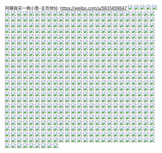 阿姨我买一根小葱-主页地址: https://weibo.com/u/5631459847 
![](https://wx4.sinaimg.cn/mw2000/006971Xxly1h8wo8hx4vuj31o02804qp.jpg) 
![](https://wx4.sinaimg.cn/mw2000/006971Xxly1h8uhtmyu5jj30u0190dlv.jpg) 
![](https://wx4.sinaimg.cn/mw2000/006971Xxly1h8aw4vo2rlj30wi1ycqql.jpg) 
![](https://wx4.sinaimg.cn/mw2000/006971Xxly1h8aw4whgkdj30wi1ycwzu.jpg) 
![](https://wx4.sinaimg.cn/mw2000/006971Xxly1h8angaiisvj31zk2nekjl.jpg) 
![](https://wx4.sinaimg.cn/mw2000/006971Xxly1h8anggk36qj30tu13skdx.jpg) 
![](https://wx4.sinaimg.cn/mw2000/006971Xxly1h87c7e65lij30e80sgjwk.jpg) 
![](https://wx4.sinaimg.cn/mw2000/006971Xxly1h83n66zsx2j30wi1ycqf5.jpg) 
![](https://wx4.sinaimg.cn/mw2000/006971Xxly1h7z5mrdc1gj30wi1yc449.jpg) 
![](https://wx4.sinaimg.cn/mw2000/006971Xxly1h7z5mqzixvj30wi1yc449.jpg) 
![](https://wx4.sinaimg.cn/mw2000/006971Xxly1h7paao1aybj30wi1yckjl.jpg) 
![](https://wx4.sinaimg.cn/mw2000/006971Xxly1h7nm5ppn4tj30wi1yctjw.jpg) 
![](https://wx4.sinaimg.cn/mw2000/006971Xxly1h7iev1scnnj30wi1ych3e.jpg) 
![](https://wx4.sinaimg.cn/mw2000/006971Xxly1h7iev0op5aj30wi1yck9e.jpg) 
![](https://wx4.sinaimg.cn/mw2000/006971Xxly1h7iev2wvsbj30wi1ycqmu.jpg) 
![](https://wx4.sinaimg.cn/mw2000/006971Xxly1h7iev7j3bwj30wi1yc7m9.jpg) 
![](https://wx4.sinaimg.cn/mw2000/006971Xxly1h7iev692q0j30wi1yc4kl.jpg) 
![](https://wx4.sinaimg.cn/mw2000/006971Xxly1h7ievcjqkfj30wi1ycdzv.jpg) 
![](https://wx4.sinaimg.cn/mw2000/006971Xxly1h7ievfpclbj30wi1yc1ao.jpg) 
![](https://wx4.sinaimg.cn/mw2000/006971Xxly1h7ieva4fgkj30wi1yc7rx.jpg) 
![](https://wx4.sinaimg.cn/mw2000/006971Xxly1h7ievdnuz5j30wi1yckew.jpg) 
![](https://wx4.sinaimg.cn/mw2000/006971Xxly1h7ctuhttq2j32c0340u0z.jpg) 
![](https://wx4.sinaimg.cn/mw2000/006971Xxly1h7avd5elugj30wh0i6jvz.jpg) 
![](https://wx4.sinaimg.cn/mw2000/006971Xxly1h7avd4ok2kj30pp0ewt91.jpg) 
![](https://wx4.sinaimg.cn/mw2000/006971Xxly1h7avd53i8oj30wi111q4n.jpg) 
![](https://wx4.sinaimg.cn/mw2000/006971Xxly1h752b0pfg4j31r13407wh.jpg) 
![](https://wx4.sinaimg.cn/mw2000/006971Xxly1h752ayfc64j31r1340npd.jpg) 
![](https://wx4.sinaimg.cn/mw2000/006971Xxly1h752azr02sj31r1340npd.jpg) 
![](https://wx4.sinaimg.cn/mw2000/006971Xxly1h6z6so1im0j31r13407wi.jpg) 
![](https://wx4.sinaimg.cn/mw2000/006971Xxly1h6whvno891j31sc2ds7wk.jpg) 
![](https://wx4.sinaimg.cn/mw2000/006971Xxly1h6mfrwh9qmj32c0340u10.jpg) 
![](https://wx4.sinaimg.cn/mw2000/006971Xxly1h6j360evf4j32c0340kjn.jpg) 
![](https://wx4.sinaimg.cn/mw2000/006971Xxly1h6j379un95j32c0340qv7.jpg) 
![](https://wx4.sinaimg.cn/mw2000/006971Xxly1h6j332c5cxj316x1l844p.jpg) 
![](https://wx4.sinaimg.cn/mw2000/006971Xxly1h6j352kkwoj32c0340hdx.jpg) 
![](https://wx4.sinaimg.cn/mw2000/006971Xxly1h6j32036coj32c0340gwc.jpg) 
![](https://wx4.sinaimg.cn/mw2000/006971Xxly1h6j34b40ogj30w516vk3d.jpg) 
![](https://wx4.sinaimg.cn/mw2000/006971Xxly1h6j347skktj31r02c0nph.jpg) 
![](https://wx4.sinaimg.cn/mw2000/006971Xxly1h6hy6id45mj31gt36c4qp.jpg) 
![](https://wx4.sinaimg.cn/mw2000/006971Xxly1h6hw2uyrexj30u0142wk2.jpg) 
![](https://wx4.sinaimg.cn/mw2000/006971Xxly1h6hw2uk6rwj30u00zywkb.jpg) 
![](https://wx4.sinaimg.cn/mw2000/006971Xxly1h6hw2tv95oj30zg1ba0z1.jpg) 
![](https://wx4.sinaimg.cn/mw2000/006971Xxly1h6hw2u6uapj30u013ztex.jpg) 
![](https://wx4.sinaimg.cn/mw2000/006971Xxly1h68nt6q2ouj30wi1ychdt.jpg) 
![](https://wx4.sinaimg.cn/mw2000/006971Xxly1h67nbc2l5tj31r1340qv5.jpg) 
![](https://wx4.sinaimg.cn/mw2000/006971Xxly1h65svc2sfsj31j02psdhp.jpg) 
![](https://wx4.sinaimg.cn/mw2000/006971Xxly1h65sveekvjj31r1340npe.jpg) 
![](https://wx4.sinaimg.cn/mw2000/006971Xxly1h5yxu6cyfsj317i1mctvs.jpg) 
![](https://wx4.sinaimg.cn/mw2000/006971Xxly1h5v1ayv68jj30u06li7wo.jpg) 
![](https://wx4.sinaimg.cn/mw2000/006971Xxly1h5tucp4a7rj30wi1ycnpd.jpg) 
![](https://wx4.sinaimg.cn/mw2000/006971Xxly1h5tucsjfryj30wi1ycnpd.jpg) 
![](https://wx4.sinaimg.cn/mw2000/006971Xxly1h5spr0h91pj30wi0wiah0.jpg) 
![](https://wx4.sinaimg.cn/mw2000/006971Xxly1h5spr0ut8ij30wi0wi7ak.jpg) 
![](https://wx4.sinaimg.cn/mw2000/006971Xxly1h5rboh7l5ij336c2dm4qp.jpg) 
![](https://wx4.sinaimg.cn/mw2000/006971Xxly1h5oupo1ukzj32c02c07wh.jpg) 
![](https://wx4.sinaimg.cn/mw2000/006971Xxly1h5oupqg75lj31hc1hc12n.jpg) 
![](https://wx4.sinaimg.cn/mw2000/006971Xxly1h5oupf4fkrj33402c01kz.jpg) 
![](https://wx4.sinaimg.cn/mw2000/006971Xxly1h5ouqq1z8uj33402c0kjo.jpg) 
![](https://wx4.sinaimg.cn/mw2000/006971Xxly1h5ouqwhr25j30w316r7ob.jpg) 
![](https://wx4.sinaimg.cn/mw2000/006971Xxly1h5ouwoiqw0j32dq36c7wj.jpg) 
![](https://wx4.sinaimg.cn/mw2000/006971Xxly1h5outycldaj31w02io1ky.jpg) 
![](https://wx4.sinaimg.cn/mw2000/006971Xxly1h5ourm3c9dj32c03401kz.jpg) 
![](https://wx4.sinaimg.cn/mw2000/006971Xxly1h5ouym4l54j32c0340npg.jpg) 
![](https://wx4.sinaimg.cn/mw2000/006971Xxly1h5ousxledgj32c0340u10.jpg) 
![](https://wx4.sinaimg.cn/mw2000/006971Xxly1h5outdd2j5j31n918f1ky.jpg) 
![](https://wx4.sinaimg.cn/mw2000/006971Xxly1h5ouu40wybj30u01rcnf1.jpg) 
![](https://wx4.sinaimg.cn/mw2000/006971Xxly1h5ouus2mgwj33402c04qr.jpg) 
![](https://wx4.sinaimg.cn/mw2000/006971Xxly1h5ouuznnjmj32c01qzkj6.jpg) 
![](https://wx4.sinaimg.cn/mw2000/006971Xxly1h5ouvovf1tj31p430ox6q.jpg) 
![](https://wx4.sinaimg.cn/mw2000/006971Xxly1h5ouxnxxtfj33402c0x6r.jpg) 
![](https://wx4.sinaimg.cn/mw2000/006971Xxly1h5ouosaw8hj32c0340hdu.jpg) 
![](https://wx4.sinaimg.cn/mw2000/006971Xxly1h5ouvs95dhj32c03401ky.jpg) 
![](https://wx4.sinaimg.cn/mw2000/006971Xxly1h5os7jfc02j32c02c0nng.jpg) 
![](https://wx4.sinaimg.cn/mw2000/006971Xxly1h5os7m9vecj31401hcalm.jpg) 
![](https://wx4.sinaimg.cn/mw2000/006971Xxly1h5os7ce02nj32c02c0x34.jpg) 
![](https://wx4.sinaimg.cn/mw2000/006971Xxly1h5os8bdzt8j32c03401kz.jpg) 
![](https://wx4.sinaimg.cn/mw2000/006971Xxly1h5os8whw89j32c02c04qr.jpg) 
![](https://wx4.sinaimg.cn/mw2000/006971Xxly1h5os9l644qj33402c07wj.jpg) 
![](https://wx4.sinaimg.cn/mw2000/006971Xxly1h5osae9vc7j33402c0npf.jpg) 
![](https://wx4.sinaimg.cn/mw2000/006971Xxly1h5osb32jq9j33402c0qv6.jpg) 
![](https://wx4.sinaimg.cn/mw2000/006971Xxly1h5osbu7tp0j33402c0kjn.jpg) 
![](https://wx4.sinaimg.cn/mw2000/006971Xxly1h5oscshtzrj32402tc7wl.jpg) 
![](https://wx4.sinaimg.cn/mw2000/006971Xxly1h5osddjnqvj33402c0qv6.jpg) 
![](https://wx4.sinaimg.cn/mw2000/006971Xxly1h5ose504k2j33402c07wj.jpg) 
![](https://wx4.sinaimg.cn/mw2000/006971Xxly1h5osegpac8j32c03407wh.jpg) 
![](https://wx4.sinaimg.cn/mw2000/006971Xxly1h5osf8kqc3j33402c07wj.jpg) 
![](https://wx4.sinaimg.cn/mw2000/006971Xxly1h5osgmjvnoj32c0340u10.jpg) 
![](https://wx4.sinaimg.cn/mw2000/006971Xxly1h5oshigc1xj33402c07wj.jpg) 
![](https://wx4.sinaimg.cn/mw2000/006971Xxly1h5oshn7z3gj31400u0k52.jpg) 
![](https://wx4.sinaimg.cn/mw2000/006971Xxly1h5osicm0jnj32c0340u0y.jpg) 
![](https://wx4.sinaimg.cn/mw2000/006971Xxgy1h4wxqrlm2yj31bf2ug4qq.jpg) 
![](https://wx4.sinaimg.cn/mw2000/006971Xxgy1h4wxqeih03j30wi1ycwpd.jpg) 
![](https://wx4.sinaimg.cn/mw2000/006971Xxgy1h4v6ccg4mbj30k00b93yq.jpg) 
![](https://wx4.sinaimg.cn/mw2000/006971Xxgy1h4v6cdduwzj31400u0jyb.jpg) 
![](https://wx4.sinaimg.cn/mw2000/006971Xxgy1h4qiq7xgv4j30ny48dk8v.jpg) 
![](https://wx4.sinaimg.cn/mw2000/006971Xxgy1h4mmcsp10nj32c0340npf.jpg) 
![](https://wx4.sinaimg.cn/mw2000/006971Xxgy1h4kk4tcysej30vi1bax2y.jpg) 
![](https://wx4.sinaimg.cn/mw2000/006971Xxgy1h4kk4u3qwkj30hl0qe7cj.jpg) 
![](https://wx4.sinaimg.cn/mw2000/006971Xxgy1h4kk43kg3tj31kw2dc4qq.jpg) 
![](https://wx4.sinaimg.cn/mw2000/006971Xxgy1h4kk4xfpuxj31kw2dce82.jpg) 
![](https://wx4.sinaimg.cn/mw2000/006971Xxgy1h4kk4jzfabj31kw2dc1ky.jpg) 
![](https://wx4.sinaimg.cn/mw2000/006971Xxgy1h4kk4h6oj4j31kw2dchdu.jpg) 
![](https://wx4.sinaimg.cn/mw2000/006971Xxgy1h4kk3oo3foj31dj22bnpd.jpg) 
![](https://wx4.sinaimg.cn/mw2000/006971Xxgy1h4kk3xe00kj30wi1craz2.jpg) 
![](https://wx4.sinaimg.cn/mw2000/006971Xxgy1h4kk4s3jnij31kw2dcx6q.jpg) 
![](https://wx4.sinaimg.cn/mw2000/006971Xxgy1h4kk3vu1spj31kw2dckjm.jpg) 
![](https://wx4.sinaimg.cn/mw2000/006971Xxgy1h4kk3s83q0j31kw2ddkjm.jpg) 
![](https://wx4.sinaimg.cn/mw2000/006971Xxgy1h4kk40opz7j31kw2dcnpe.jpg) 
![](https://wx4.sinaimg.cn/mw2000/006971Xxgy1h4kk4dtr1cj31kw2dcqv6.jpg) 
![](https://wx4.sinaimg.cn/mw2000/006971Xxgy1h4kk473xq8j31hc280e82.jpg) 
![](https://wx4.sinaimg.cn/mw2000/006971Xxgy1h4kk4n5z3tj31kw2dchdu.jpg) 
![](https://wx4.sinaimg.cn/mw2000/006971Xxgy1h4kk50h98hj31kw2dce82.jpg) 
![](https://wx4.sinaimg.cn/mw2000/006971Xxgy1h4kk3mam0qj31kw2dcnpe.jpg) 
![](https://wx4.sinaimg.cn/mw2000/006971Xxgy1h4kk49ttebj31aw1ycu0x.jpg) 
![](https://wx4.sinaimg.cn/mw2000/006971Xxgy1h4jcmuh6arj32c0340u0x.jpg) 
![](https://wx4.sinaimg.cn/mw2000/006971Xxgy1h3w8wfknnlj30u01sxtv0.jpg) 
![](https://wx4.sinaimg.cn/mw2000/006971Xxly1h3kys62bhkj32c0340hdt.jpg) 
![](https://wx4.sinaimg.cn/mw2000/006971Xxgy1h3grbyhl51j30wi1yc4qq.jpg) 
![](https://wx4.sinaimg.cn/mw2000/006971Xxly1h32g0cq7t1j30wi1yc43b.jpg) 
![](https://wx4.sinaimg.cn/mw2000/006971Xxly1h2ss82ilo6j30wi1ycx6p.jpg) 
![](https://wx4.sinaimg.cn/mw2000/006971Xxly1h2n6wvxco6j32c03404qt.jpg) 
![](https://wx4.sinaimg.cn/mw2000/006971Xxly1h2n6wlutm2j33402c0e83.jpg) 
![](https://wx4.sinaimg.cn/mw2000/006971Xxly1h2lue2d2noj32c0340x6r.jpg) 
![](https://wx4.sinaimg.cn/mw2000/006971Xxly1h2drol9e8kj30u01sxqcq.jpg) 
![](https://wx4.sinaimg.cn/mw2000/006971Xxly1h2atac38xbj30r20r2dhq.jpg) 
![](https://wx4.sinaimg.cn/mw2000/006971Xxly1h236vcheezj30u01syak1.jpg) 
![](https://wx4.sinaimg.cn/mw2000/006971Xxly1h236v6powtj30u01sywof.jpg) 
![](https://wx4.sinaimg.cn/mw2000/006971Xxly1h236vd1ahlj30u0140462.jpg) 
![](https://wx4.sinaimg.cn/mw2000/006971Xxly1h1z3jexdrlj30u0140qf2.jpg) 
![](https://wx4.sinaimg.cn/mw2000/006971Xxly1h1z3jhqdd2j30u019043u.jpg) 
![](https://wx4.sinaimg.cn/mw2000/006971Xxly1h1z3jgpglpj30u013y7ch.jpg) 
![](https://wx4.sinaimg.cn/mw2000/006971Xxly1h1z3jf7p15j30u0140n6k.jpg) 
![](https://wx4.sinaimg.cn/mw2000/006971Xxly1h1z3jfpargj30u0140k4m.jpg) 
![](https://wx4.sinaimg.cn/mw2000/006971Xxly1h1z3jggosgj30u014048g.jpg) 
![](https://wx4.sinaimg.cn/mw2000/006971Xxly1h1z3jg3jlyj30u01hcwqp.jpg) 
![](https://wx4.sinaimg.cn/mw2000/006971Xxly1h1z3jgyi3oj30u00u045k.jpg) 
![](https://wx4.sinaimg.cn/mw2000/006971Xxly1h1z3ji1atxj30u0140gqo.jpg) 
![](https://wx4.sinaimg.cn/mw2000/006971Xxly1h1z3jibhbxj30u0140jyr.jpg) 
![](https://wx4.sinaimg.cn/mw2000/006971Xxly1h1z3jph3aqj30u01sydrr.jpg) 
![](https://wx4.sinaimg.cn/mw2000/006971Xxly1h1z3jebsywj30u01sydqd.jpg) 
![](https://wx4.sinaimg.cn/mw2000/006971Xxly1h1z3k4qicjj30u01sy4bi.jpg) 
![](https://wx4.sinaimg.cn/mw2000/006971Xxly1h1z3kc14koj30u01syk3y.jpg) 
![](https://wx4.sinaimg.cn/mw2000/006971Xxly1h1z3jxeuq3j30u01syaks.jpg) 
![](https://wx4.sinaimg.cn/mw2000/006971Xxly1h1z3kjmkatj30u01sydvf.jpg) 
![](https://wx4.sinaimg.cn/mw2000/006971Xxly1h1vowokbhaj30u0140tjj.jpg) 
![](https://wx4.sinaimg.cn/mw2000/006971Xxly1h1vowovmlhj30u01407fi.jpg) 
![](https://wx4.sinaimg.cn/mw2000/006971Xxly1h1vowpfhg6j30u0140tmx.jpg) 
![](https://wx4.sinaimg.cn/mw2000/006971Xxly1h1vp1iunn1j31400u0k8z.jpg) 
![](https://wx4.sinaimg.cn/mw2000/006971Xxly1h1rn8inhs1j31410u0agx.jpg) 
![](https://wx4.sinaimg.cn/mw2000/006971Xxly1h1plx07c2jj30u01syjyh.jpg) 
![](https://wx4.sinaimg.cn/mw2000/006971Xxly1h1jowu3bm0j30u00yhjtt.jpg) 
![](https://wx4.sinaimg.cn/mw2000/006971Xxly1h1hnrtxfdlj30980ry762.jpg) 
![](https://wx4.sinaimg.cn/mw2000/006971Xxly1h1hnrtkjyij30750qpdh1.jpg) 
![](https://wx4.sinaimg.cn/mw2000/006971Xxly1h1gou0xy4pj30k0168goj.jpg) 
![](https://wx4.sinaimg.cn/mw2000/006971Xxly1h1anrq9kt6j30u01sygrr.jpg) 
![](https://wx4.sinaimg.cn/mw2000/006971Xxly1h1anrswlmjj30u01syjzl.jpg) 
![](https://wx4.sinaimg.cn/mw2000/006971Xxly1h17cfv5jh2j30u01sywlq.jpg) 
![](https://wx4.sinaimg.cn/mw2000/006971Xxly1h11lsdbfz4j30xc0p0aex.jpg) 
![](https://wx4.sinaimg.cn/mw2000/006971Xxly1h0qv17nedzj32c0340npg.jpg) 
![](https://wx4.sinaimg.cn/mw2000/006971Xxly1h0qv1aydq9j32c0340kjo.jpg) 
![](https://wx4.sinaimg.cn/mw2000/006971Xxly1h0qv19dx67j32c0340kjo.jpg) 
![](https://wx4.sinaimg.cn/mw2000/006971Xxly1h0q2q5xg0yj30wi1yce82.jpg) 
![](https://wx4.sinaimg.cn/mw2000/006971Xxly1h0q2q0fkibj30wi1yc1kx.jpg) 
![](https://wx4.sinaimg.cn/mw2000/006971Xxly1h0npv4ssl8j32c0340x6p.jpg) 
![](https://wx4.sinaimg.cn/mw2000/006971Xxly1h0n8b1akqyj30mi0u0k24.jpg) 
![](https://wx4.sinaimg.cn/mw2000/006971Xxly1h0n899uqvbj33402c0b2d.jpg) 
![](https://wx4.sinaimg.cn/mw2000/006971Xxly1h0n896ifu8j33402c0qv8.jpg) 
![](https://wx4.sinaimg.cn/mw2000/006971Xxly1h0iwoppq9qj30me0tvq7v.jpg) 
![](https://wx4.sinaimg.cn/mw2000/006971Xxly1h0iwoq3jvpj30u01407cq.jpg) 
![](https://wx4.sinaimg.cn/mw2000/006971Xxly1h0iwoqq2wkj30u01401dy.jpg) 
![](https://wx4.sinaimg.cn/mw2000/006971Xxly1h0iworiko1j30mh0u016y.jpg) 
![](https://wx4.sinaimg.cn/mw2000/006971Xxly1h0a90l09a2j30wi1ychdt.jpg) 
![](https://wx4.sinaimg.cn/mw2000/006971Xxly1h09ujr07quj31s035shdt.jpg) 
![](https://wx4.sinaimg.cn/mw2000/006971Xxly1h09uju2uxbj335s2ddqva.jpg) 
![](https://wx4.sinaimg.cn/mw2000/006971Xxly1gzbqfju01uj33402c04qt.jpg) 
![](https://wx4.sinaimg.cn/mw2000/006971Xxly1gz88h4s7cuj30u01bxwl6.jpg) 
![](https://wx4.sinaimg.cn/mw2000/006971Xxly1gz6njbj6ukj30tz1lhe7n.jpg) 
![](https://wx4.sinaimg.cn/mw2000/006971Xxly1gytv0edro1j30t113zq64.jpg) 
![](https://wx4.sinaimg.cn/mw2000/006971Xxly1gyhw7ajk04j30tz1l64og.jpg) 
![](https://wx4.sinaimg.cn/mw2000/006971Xxly1gyhw7b9c43j30tz1l8kge.jpg) 
![](https://wx4.sinaimg.cn/mw2000/006971Xxly1gyhw7bxglkj30tz1kbkgz.jpg) 
![](https://wx4.sinaimg.cn/mw2000/006971Xxly1gyhw7clnb8j30oa1crnmh.jpg) 
![](https://wx4.sinaimg.cn/mw2000/006971Xxly1gyhswl7w95j30go0gogmt.jpg) 
![](https://wx4.sinaimg.cn/mw2000/006971Xxly1gyh3eia1e5j30ac09uq33.jpg) 
![](https://wx4.sinaimg.cn/mw2000/006971Xxly1gy8oafc3kzj30u01407f5.jpg) 
![](https://wx4.sinaimg.cn/mw2000/006971Xxly1gxovjife36j30k00k03za.jpg) 
![](https://wx4.sinaimg.cn/mw2000/006971Xxly1gxnufj086aj30ku0wsafm.jpg) 
![](https://wx4.sinaimg.cn/mw2000/006971Xxly1gxnufj9dknj30ku0wstdz.jpg) 
![](https://wx4.sinaimg.cn/mw2000/006971Xxly1gxnufjl156j30ku0wsq81.jpg) 
![](https://wx4.sinaimg.cn/mw2000/006971Xxly1gxnufiqmzuj30ku0wstci.jpg) 
![](https://wx4.sinaimg.cn/mw2000/006971Xxly1gxezjhly3kj30u01rcjuz.jpg) 
![](https://wx4.sinaimg.cn/mw2000/006971Xxly1gxezjhyb6hj30u01rcq6j.jpg) 
![](https://wx4.sinaimg.cn/mw2000/006971Xxly1gxezji81ujj30u00zg79e.jpg) 
![](https://wx4.sinaimg.cn/mw2000/006971Xxly1gxdritdwunj33402c0hdv.jpg) 
![](https://wx4.sinaimg.cn/mw2000/006971Xxly1gwvtj4e32xj30tz11b13c.jpg) 
![](https://wx4.sinaimg.cn/mw2000/006971Xxly1gwvtj4r76xj30tp0zv47p.jpg) 
![](https://wx4.sinaimg.cn/mw2000/006971Xxly1gwpn28gd57j30l915cq65.jpg) 
![](https://wx4.sinaimg.cn/mw2000/006971Xxly1gwnwozswn7j31o0190h9h.jpg) 
![](https://wx4.sinaimg.cn/mw2000/006971Xxly1gwfjlc6twuj33402c01l0.jpg) 
![](https://wx4.sinaimg.cn/mw2000/006971Xxly1gwfjp83f7lj30ou163ww4.jpg) 
![](https://wx4.sinaimg.cn/mw2000/006971Xxly1gwfji8u3ekj30u01rcgqf.jpg) 
![](https://wx4.sinaimg.cn/mw2000/006971Xxly1gwagygrbj5j30pi1d34j8.jpg) 
![](https://wx4.sinaimg.cn/mw2000/006971Xxly1gwagyhdveqj30pj1dr4is.jpg) 
![](https://wx4.sinaimg.cn/mw2000/006971Xxly1gwagyhwhevj30p81c1qmg.jpg) 
![](https://wx4.sinaimg.cn/mw2000/006971Xxly1gwagyiljf2j30pf1emkd9.jpg) 
![](https://wx4.sinaimg.cn/mw2000/006971Xxly1gwagyj5ybmj30pk1cxni3.jpg) 
![](https://wx4.sinaimg.cn/mw2000/006971Xxly1gw5xcb6o0wj30qo0e5wht.jpg) 
![](https://wx4.sinaimg.cn/mw2000/006971Xxly1gw5vvaaz04j30u01rcqb0.jpg) 
![](https://wx4.sinaimg.cn/mw2000/006971Xxly1gw5vvb6lfhj30u01rcjyd.jpg) 
![](https://wx4.sinaimg.cn/mw2000/006971Xxly1gw4an7oj1pj30u01rcwqs.jpg) 
![](https://wx4.sinaimg.cn/mw2000/006971Xxly1gw4as9brj0j32tc240e83.jpg) 
![](https://wx4.sinaimg.cn/mw2000/006971Xxly1gw4asahmz6j32tc240u0x.jpg) 
![](https://wx4.sinaimg.cn/mw2000/006971Xxly1gw4auf50zaj31ic16mamc.jpg) 
![](https://wx4.sinaimg.cn/mw2000/006971Xxly1gw4asc5ig8j32c02c0x6q.jpg) 
![](https://wx4.sinaimg.cn/mw2000/006971Xxly1gw4asij8xxj32tc2407wj.jpg) 
![](https://wx4.sinaimg.cn/mw2000/006971Xxly1gw3n76tjlvj30u01rc11g.jpg) 
![](https://wx4.sinaimg.cn/mw2000/006971Xxly1gvxwkbvoi0j30qo0esq6e.jpg) 
![](https://wx4.sinaimg.cn/mw2000/006971Xxly1gvxwkc4sebj30qo0eywip.jpg) 
![](https://wx4.sinaimg.cn/mw2000/006971Xxly1gvxwkd36xtj32bc1jknpe.jpg) 
![](https://wx4.sinaimg.cn/mw2000/006971Xxly1gvxwkejf8oj32bc1jkhdu.jpg) 
![](https://wx4.sinaimg.cn/mw2000/006971Xxly1gvvk6sw4t3j30iw118jy8.jpg) 
![](https://wx4.sinaimg.cn/mw2000/006971Xxly1gvvk6t60nnj30tz0dygtv.jpg) 
![](https://wx4.sinaimg.cn/mw2000/006971Xxly1gvrk17m77gj60u01rcae902.jpg) 
![](https://wx4.sinaimg.cn/mw2000/006971Xxly1gvrk18c9f2j60u01rcjx702.jpg) 
![](https://wx4.sinaimg.cn/mw2000/006971Xxly1gvqv2i8z91j60u0140tg702.jpg) 
![](https://wx4.sinaimg.cn/mw2000/006971Xxly1gvpi2utbw4j63402c0e8202.jpg) 
![](https://wx4.sinaimg.cn/mw2000/006971Xxly1gvph63q6flj6340340u1002.jpg) 
![](https://wx4.sinaimg.cn/mw2000/006971Xxly1gvph67qglyj63402c04qr02.jpg) 
![](https://wx4.sinaimg.cn/mw2000/006971Xxly1gvpi2utbw4j63402c0e8202.jpg) 
![](https://wx4.sinaimg.cn/mw2000/006971Xxly1gvph6e0nstj62bz3407wh02.jpg) 
![](https://wx4.sinaimg.cn/mw2000/006971Xxly1gvokmbtmjyj635s35se8302.jpg) 
![](https://wx4.sinaimg.cn/mw2000/006971Xxly1gvmmre96rlj60u01rctnb02.jpg) 
![](https://wx4.sinaimg.cn/mw2000/006971Xxly1gvmmrf3gidj60u01rc7j202.jpg) 
![](https://wx4.sinaimg.cn/mw2000/006971Xxly1gvmmrftlj8j60u01rc4ch02.jpg) 
![](https://wx4.sinaimg.cn/mw2000/006971Xxly1gvmmrgi27mj60u01rctnu02.jpg) 
![](https://wx4.sinaimg.cn/mw2000/006971Xxly1gvmmrh7mv2j60u01rc7i602.jpg) 
![](https://wx4.sinaimg.cn/mw2000/006971Xxly1gvmmri087tj60u01rcaor02.jpg) 
![](https://wx4.sinaimg.cn/mw2000/006971Xxly1gvkrdqpuvij63402c0kjm02.jpg) 
![](https://wx4.sinaimg.cn/mw2000/006971Xxly1gvkrdsj54cj63402c01kz02.jpg) 
![](https://wx4.sinaimg.cn/mw2000/006971Xxly1gvi8i5knt5j60u01rcdov02.jpg) 
![](https://wx4.sinaimg.cn/mw2000/006971Xxly1gvi8i64f3fj60u01rck4u02.jpg) 
![](https://wx4.sinaimg.cn/mw2000/006971Xxly1gvh2uszupvj60tz0gcabo02.jpg) 
![](https://wx4.sinaimg.cn/mw2000/006971Xxly1gvfcl4m1atj60rs0rstgz02.jpg) 
![](https://wx4.sinaimg.cn/mw2000/006971Xxly1gvfbeyaqm2j62bz1qzkjl02.jpg) 
![](https://wx4.sinaimg.cn/mw2000/006971Xxly1gvfbf04yxfj62c01qznpd02.jpg) 
![](https://wx4.sinaimg.cn/mw2000/006971Xxly1gvfczjsbo1j61oy14n47n02.jpg) 
![](https://wx4.sinaimg.cn/mw2000/006971Xxly1gvfczivoclj61na1nae8102.jpg) 
![](https://wx4.sinaimg.cn/mw2000/006971Xxly1gvfczj7fxyj61400u0wm202.jpg) 
![](https://wx4.sinaimg.cn/mw2000/006971Xxly1gvfczjg1abj60uw0ss0x102.jpg) 
![](https://wx4.sinaimg.cn/mw2000/006971Xxly1gve0yzlfcfj62c03404qs02.jpg) 
![](https://wx4.sinaimg.cn/mw2000/006971Xxly1gvd2x1arqhj60u00yrjuw02.jpg) 
![](https://wx4.sinaimg.cn/mw2000/006971Xxly1gvd2x9zynyj60qo13vwh602.jpg) 
![](https://wx4.sinaimg.cn/mw2000/006971Xxly1gvci5w190qj60ci0cijrh02.jpg) 
![](https://wx4.sinaimg.cn/mw2000/006971Xxly1gvci5lt9anj60ci0ciaa502.jpg) 
![](https://wx4.sinaimg.cn/mw2000/006971Xxly1gvci49r7lfj60ci0cigll02.jpg) 
![](https://wx4.sinaimg.cn/mw2000/006971Xxly1gvcfzuu8jjj61jg1jg4qp02.jpg) 
![](https://wx4.sinaimg.cn/mw2000/006971Xxly1gvbjpj2cv1j63402c0b2b02.jpg) 
![](https://wx4.sinaimg.cn/mw2000/006971Xxly1gvbjtb15jgj63402c04qr02.jpg) 
![](https://wx4.sinaimg.cn/mw2000/006971Xxly1gvaif1jxgij60u01rcdnd02.jpg) 
![](https://wx4.sinaimg.cn/mw2000/006971Xxly1gvaif2ij1qj60u01rc45w02.jpg) 
![](https://wx4.sinaimg.cn/mw2000/006971Xxly1gv5ujbfoecj60u01rc17202.jpg) 
![](https://wx4.sinaimg.cn/mw2000/006971Xxly1gv49a7bw8hj60ou0wy19e02.jpg) 
![](https://wx4.sinaimg.cn/mw2000/006971Xxly1gv3q68v0toj61jk1jk4qp02.jpg) 
![](https://wx4.sinaimg.cn/mw2000/006971Xxly1gv3q6arrsgj63402c0qv502.jpg) 
![](https://wx4.sinaimg.cn/mw2000/006971Xxly1gv3q6cmp1hj63402c04qq02.jpg) 
![](https://wx4.sinaimg.cn/mw2000/006971Xxly1gv3gzqhuo2j60u01rc4d502.jpg) 
![](https://wx4.sinaimg.cn/mw2000/006971Xxly1gv3h1y2ztuj629k0sgkcx02.jpg) 
![](https://wx4.sinaimg.cn/mw2000/006971Xxly1gv3h2forf8j63402c0u0x02.jpg) 
![](https://wx4.sinaimg.cn/mw2000/006971Xxly1gv0u7kukyjj60tz0erwhn02.jpg) 
![](https://wx4.sinaimg.cn/mw2000/006971Xxly1guzty1q4isj62c03401kz02.jpg) 
![](https://wx4.sinaimg.cn/mw2000/006971Xxly1guzty3wjxwj62c0340kjm02.jpg) 
![](https://wx4.sinaimg.cn/mw2000/006971Xxly1guzty66215j63402c0e8302.jpg) 
![](https://wx4.sinaimg.cn/mw2000/006971Xxly1guyghnxqjjj60u01rc7di02.jpg) 
![](https://wx4.sinaimg.cn/mw2000/006971Xxly1guyghooiqzj60u01rcdtq02.jpg) 
![](https://wx4.sinaimg.cn/mw2000/006971Xxly1guyginhrx5j60u01rc7fe02.jpg) 
![](https://wx4.sinaimg.cn/mw2000/006971Xxly1guxnspby8fj63402c0qv602.jpg) 
![](https://wx4.sinaimg.cn/mw2000/006971Xxly1guvhkl0iikj63402c0kjm02.jpg) 
![](https://wx4.sinaimg.cn/mw2000/006971Xxly1guslent04dj60u01rctkr02.jpg) 
![](https://wx4.sinaimg.cn/mw2000/006971Xxly1gusleok6z5j60u01rc14d02.jpg) 
![](https://wx4.sinaimg.cn/mw2000/006971Xxly1guslep8y93j60u01rcn9b02.jpg) 
![](https://wx4.sinaimg.cn/mw2000/006971Xxly1gur1e70cdej63402c0npe02.jpg) 
![](https://wx4.sinaimg.cn/mw2000/006971Xxly1guodm9nffdj61o0280kjm02.jpg) 
![](https://wx4.sinaimg.cn/mw2000/006971Xxly1guodmb3po1j62801o0qv502.jpg) 
![](https://wx4.sinaimg.cn/mw2000/006971Xxly1gumbsmzoo2j63402c0hdv02.jpg) 
![](https://wx4.sinaimg.cn/mw2000/006971Xxly1gumbssje77j62c0340u0z02.jpg) 
![](https://wx4.sinaimg.cn/mw2000/006971Xxly1gul7llwc51j616k1tgh6u02.jpg) 
![](https://wx4.sinaimg.cn/mw2000/006971Xxly1gul7lm96yaj611w1iwneq02.jpg) 
![](https://wx4.sinaimg.cn/mw2000/006971Xxly1guir2u1tzlj60tz1lb4e802.jpg) 
![](https://wx4.sinaimg.cn/mw2000/006971Xxly1guf4voye8bj60u01rc7gw02.jpg) 
![](https://wx4.sinaimg.cn/mw2000/006971Xxly1guf4vplm98j60u01rc7gl02.jpg) 
![](https://wx4.sinaimg.cn/mw2000/006971Xxly1gudvfhcpopj60tz1bp43b02.jpg) 
![](https://wx4.sinaimg.cn/mw2000/006971Xxly1gudvfhrafmj60tn0s4gox02.jpg) 
![](https://wx4.sinaimg.cn/mw2000/006971Xxly1gud7zxggrgj60tz12fgs102.jpg) 
![](https://wx4.sinaimg.cn/mw2000/006971Xxly1gud7zxs6fyj60tz0iitar02.jpg) 
![](https://wx4.sinaimg.cn/mw2000/006971Xxly1gud7zy11a7j60tz0a5myb02.jpg) 
![](https://wx4.sinaimg.cn/mw2000/006971Xxly1gubrs1qvepj60pp1as1e502.jpg) 
![](https://wx4.sinaimg.cn/mw2000/006971Xxly1gubrs2lva5j60pl1e67q502.jpg) 
![](https://wx4.sinaimg.cn/mw2000/006971Xxly1gu6pcfaokej63402c01ky02.jpg) 
![](https://wx4.sinaimg.cn/mw2000/006971Xxly1gtgs6uzjycj30u01rc4an.jpg) 
![](https://wx4.sinaimg.cn/mw2000/006971Xxly1gtgje491jyj30tz07rjtg.jpg) 
![](https://wx4.sinaimg.cn/mw2000/006971Xxly1gtb00m8msij30u009maas.jpg) 
![](https://wx4.sinaimg.cn/mw2000/006971Xxly1gtb00mfi9jj30tz08qjss.jpg) 
![](https://wx4.sinaimg.cn/mw2000/006971Xxly1gtb00mmxjmj303g05omx3.jpg) 
![](https://wx4.sinaimg.cn/mw2000/006971Xxly1gt7fqk4q1sj30fw0bsmxi.jpg) 
![](https://wx4.sinaimg.cn/mw2000/006971Xxly1gt6678dv7vj30lf15ctba.jpg) 
![](https://wx4.sinaimg.cn/mw2000/006971Xxly1gt6679wll2j335s35sb2a.jpg) 
![](https://wx4.sinaimg.cn/mw2000/006971Xxly1gt58aw8dn0j30qo0dt75c.jpg) 
![](https://wx4.sinaimg.cn/mw2000/006971Xxly1gsk1g3m7hgj30to1p0amq.jpg) 
![](https://wx4.sinaimg.cn/mw2000/006971Xxly1gsgeoiu162j30ku10vk71.jpg) 
![](https://wx4.sinaimg.cn/mw2000/006971Xxly1gse0mt28gkj60tz19ldr102.jpg) 
![](https://wx4.sinaimg.cn/mw2000/006971Xxly1grx51mq9saj30qo0x9dh7.jpg) 
![](https://wx4.sinaimg.cn/mw2000/006971Xxly1grwur03ec4j32io1w0kjo.jpg) 
![](https://wx4.sinaimg.cn/mw2000/006971Xxly1grwur1cu4lj33402c0e82.jpg) 
![](https://wx4.sinaimg.cn/mw2000/006971Xxly1grwur3m4noj32ip1w1b2c.jpg) 
![](https://wx4.sinaimg.cn/mw2000/006971Xxly1grwur654uaj32ip1w1u0z.jpg) 
![](https://wx4.sinaimg.cn/mw2000/006971Xxly1grnnodbbcij30tz0bbdh6.jpg) 
![](https://wx4.sinaimg.cn/mw2000/006971Xxly1gr7vefu0iuj30tp0mamzu.jpg) 
![](https://wx4.sinaimg.cn/mw2000/006971Xxly1gr6s0ftf3cj31rc0u04dy.jpg) 
![](https://wx4.sinaimg.cn/mw2000/006971Xxly1gr6s0g7q7yj31rc0u0182.jpg) 
![](https://wx4.sinaimg.cn/mw2000/006971Xxly1gr6s0gj06dj31rc0u0h0s.jpg) 
![](https://wx4.sinaimg.cn/mw2000/006971Xxly1gr6s0gurrxj31rc0u0e09.jpg) 
![](https://wx4.sinaimg.cn/mw2000/006971Xxly1gqwa7g8tmcj32c02c07wh.jpg) 
![](https://wx4.sinaimg.cn/mw2000/006971Xxly1gqwa7h2bn2j32c02c07wh.jpg) 
![](https://wx4.sinaimg.cn/mw2000/006971Xxly1gqwa7i0mv1j32c02c07wh.jpg) 
![](https://wx4.sinaimg.cn/mw2000/006971Xxly1gqwa7ir65ej32c02c04qp.jpg) 
![](https://wx4.sinaimg.cn/mw2000/003dQCv3ly8gqnes7o3xnj60ku1707bw02.jpg) 
![](https://wx4.sinaimg.cn/mw2000/006971Xxly1gqk0fjuuvbj33402c01ky.jpg) 
![](https://wx4.sinaimg.cn/mw2000/006971Xxly1gqk0fn8l2xj33402c0kjn.jpg) 
![](https://wx4.sinaimg.cn/mw2000/006971Xxly1gqk0fliszjj33402c04qq.jpg) 
![](https://wx4.sinaimg.cn/mw2000/006971Xxly1gqjitbxovpj31jk2bcnpd.jpg) 
![](https://wx4.sinaimg.cn/mw2000/006971Xxly1gpv4amkcycj31jk0v9nbf.jpg) 
![](https://wx4.sinaimg.cn/mw2000/006971Xxly1gpo590ezxyj32c023gb2b.jpg) 
![](https://wx4.sinaimg.cn/mw2000/006971Xxly1gpo591le5vj30qo0r3q7b.jpg) 
![](https://wx4.sinaimg.cn/mw2000/006971Xxly1gov5o1m4dlj30u00u0gn1.jpg) 
![](https://wx4.sinaimg.cn/mw2000/006971Xxly1gorh0yeuytj33402c0npe.jpg) 
![](https://wx4.sinaimg.cn/mw2000/006971Xxly1gorh0zfs4rj33402c0b2a.jpg) 
![](https://wx4.sinaimg.cn/mw2000/006971Xxly1goguaboco0j31400u0tc7.jpg) 
![](https://wx4.sinaimg.cn/mw2000/006971Xxly3gnqol604lsj31jj15nu0x.jpg) 
![](https://wx4.sinaimg.cn/mw2000/006971Xxly1gnqgwaz7taj31rc0u0h78.jpg) 
![](https://wx4.sinaimg.cn/mw2000/006971Xxly1gnqgwbezcsj31rc0u01d5.jpg) 
![](https://wx4.sinaimg.cn/mw2000/006971Xxly1gnqgwe9zy0j32o03k0b2j.jpg) 
![](https://wx4.sinaimg.cn/mw2000/006971Xxly1gnqgwg2ahaj33k02o07wl.jpg) 
![](https://wx4.sinaimg.cn/mw2000/006971Xxly1gnaqg04ca2j30j60jfq4x.jpg) 
![](https://wx4.sinaimg.cn/mw2000/006971Xxly1gmpyzvg3agj315z1qztrq.jpg) 
![](https://wx4.sinaimg.cn/mw2000/006971Xxly1gmpyzur54aj316p1s1b18.jpg) 
![](https://wx4.sinaimg.cn/mw2000/006971Xxly1gm1tl3la49j30u01hg16v.jpg) 
![](https://wx4.sinaimg.cn/mw2000/006971Xxly1gm0hqih4pdj30oo13btws.jpg) 
![](https://wx4.sinaimg.cn/mw2000/006971Xxly1glur930s79j33402c0e82.jpg) 
![](https://wx4.sinaimg.cn/mw2000/006971Xxly1glur94anyfj33402c0b2a.jpg) 
![](https://wx4.sinaimg.cn/mw2000/006971Xxly1glur94we93j31rc0u0dxq.jpg) 
![](https://wx4.sinaimg.cn/mw2000/006971Xxly1glur9rq5p7j31rc0u0b29.jpg) 
![](https://wx4.sinaimg.cn/mw2000/006971Xxly1gltnrbyjflj30kt0kbta8.jpg) 
![](https://wx4.sinaimg.cn/mw2000/006971Xxly1glsgaqh4kaj315o28yhdt.jpg) 
![](https://wx4.sinaimg.cn/mw2000/006971Xxly1glsgbjlvqaj30u01kp7cm.jpg) 
![](https://wx4.sinaimg.cn/mw2000/006971Xxly1glsgarzqi6j30tz10r4qp.jpg) 
![](https://wx4.sinaimg.cn/mw2000/006971Xxly1glsgau0w31j32io1w04qs.jpg) 
![](https://wx4.sinaimg.cn/mw2000/006971Xxgy1glpknoa08tj30u0140ad8.jpg) 
![](https://wx4.sinaimg.cn/mw2000/006971Xxgy1glpkmqyq88j30u014077l.jpg) 
![](https://wx4.sinaimg.cn/mw2000/006971Xxgy1glpkmqdhvtj30u01400y7.jpg) 
![](https://wx4.sinaimg.cn/mw2000/006971Xxly3gl2bpg6xemj316o1kwe81.jpg) 
![](https://wx4.sinaimg.cn/mw2000/006971Xxly3gl2bpgznorj316o1kwx6p.jpg) 
![](https://wx4.sinaimg.cn/mw2000/006971Xxly1gjs2cg5onjj33402c0b2a.jpg) 
![](https://wx4.sinaimg.cn/mw2000/006971Xxly1gjs2cgvh9vj31j415cnh1.jpg) 
![](https://wx4.sinaimg.cn/mw2000/006971Xxly1giwdyen5sgj32c0340e86.jpg) 
![](https://wx4.sinaimg.cn/mw2000/006971Xxly1giwdyh2amoj31401hcx6p.jpg) 
![](https://wx4.sinaimg.cn/mw2000/006971Xxly1gi46nhtwttj31xo2kw1kx.jpg) 
![](https://wx4.sinaimg.cn/mw2000/006971Xxly3gi0wcfi9obj316o1kwtwx.jpg) 
![](https://wx4.sinaimg.cn/mw2000/006971Xxly3gi0wcg0xwmj316o1kw4qp.jpg) 
![](https://wx4.sinaimg.cn/mw2000/006971Xxly1ghnafyua8uj30ms17odi9.jpg) 
![](https://wx4.sinaimg.cn/mw2000/006971Xxly1gha1fyxku7j33402c0x6t.jpg) 
![](https://wx4.sinaimg.cn/mw2000/006971Xxly1gha1g0t7mfj332y2c07wo.jpg) 
![](https://wx4.sinaimg.cn/mw2000/006971Xxly1gh4418dq36j33402c07wj.jpg) 
![](https://wx4.sinaimg.cn/mw2000/006971Xxly1gh441aw8aqj33402c0u0z.jpg) 
![](https://wx4.sinaimg.cn/mw2000/006971Xxly1gh04dcj1srj315o1jjkjl.jpg) 
![](https://wx4.sinaimg.cn/mw2000/006971Xxly1gh04ddtmklj315o1jj1ky.jpg) 
![](https://wx4.sinaimg.cn/mw2000/006971Xxly1ggmse7cz8dj33402c0npe.jpg) 
![](https://wx4.sinaimg.cn/mw2000/006971Xxly3ggjye24jw7j30tl13gwxy.jpg) 
![](https://wx4.sinaimg.cn/mw2000/006971Xxly3ggjye2lwv9j30tz13z4h0.jpg) 
![](https://wx4.sinaimg.cn/mw2000/006971Xxly3ggjye32zhpj30ts13pqki.jpg) 
![](https://wx4.sinaimg.cn/mw2000/006971Xxly3ggjye3hfq0j30tn13jqkc.jpg) 
![](https://wx4.sinaimg.cn/mw2000/006971Xxly1ggi6w92d71j33402c0u10.jpg) 
![](https://wx4.sinaimg.cn/mw2000/006971Xxly1ggi6wdl37lj33402c0kjo.jpg) 
![](https://wx4.sinaimg.cn/mw2000/006971Xxly1ggi6ww7i8wj31w02ionph.jpg) 
![](https://wx4.sinaimg.cn/mw2000/006971Xxly1ggi6wfyi7xj33402c0kjo.jpg) 
![](https://wx4.sinaimg.cn/mw2000/006971Xxly1ggi6x1vdy3j33402c0kjo.jpg) 
![](https://wx4.sinaimg.cn/mw2000/006971Xxly1ggi6wo55ldj33402c0qv8.jpg) 
![](https://wx4.sinaimg.cn/mw2000/006971Xxly1ggi6whwex2j33402c0npg.jpg) 
![](https://wx4.sinaimg.cn/mw2000/006971Xxly1ggi6wb9l64j33402c0qv8.jpg) 
![](https://wx4.sinaimg.cn/mw2000/006971Xxly1ggi6wu3obpj31w02iokjp.jpg) 
![](https://wx4.sinaimg.cn/mw2000/006971Xxly1ggi6wjxqg7j33402c07wl.jpg) 
![](https://wx4.sinaimg.cn/mw2000/006971Xxly1ggi6wm6hf0j33402c0x6s.jpg) 
![](https://wx4.sinaimg.cn/mw2000/006971Xxly1ggi6wqbi12j32io1w0e84.jpg) 
![](https://wx4.sinaimg.cn/mw2000/006971Xxly1ggi6ws63wrj32io1w0nph.jpg) 
![](https://wx4.sinaimg.cn/mw2000/006971Xxly1ggi6wy6t26j33402c0hdx.jpg) 
![](https://wx4.sinaimg.cn/mw2000/006971Xxly1ggi6x7ju3wj32c0340x6t.jpg) 
![](https://wx4.sinaimg.cn/mw2000/006971Xxly1ggi6x5mzoej33402c07wj.jpg) 
![](https://wx4.sinaimg.cn/mw2000/006971Xxly1ggi6xmvdxaj33402c0u10.jpg) 
![](https://wx4.sinaimg.cn/mw2000/006971Xxly1ggi6x038xmj33402c0npf.jpg) 
![](https://wx4.sinaimg.cn/mw2000/006971Xxly1gg76mj1jj0j33402c0e82.jpg) 
![](https://wx4.sinaimg.cn/mw2000/006971Xxly1gg76mk5prwj33402c07wi.jpg) 
![](https://wx4.sinaimg.cn/mw2000/006971Xxly1gg76mmcqvjj33402c0u0x.jpg) 
![](https://wx4.sinaimg.cn/mw2000/006971Xxly3gg4v43z0eaj30xc0xc4cg.jpg) 
![](https://wx4.sinaimg.cn/mw2000/006971Xxly3gg4v44e1u1j30xc0xc7pm.jpg) 
![](https://wx4.sinaimg.cn/mw2000/006971Xxly3gg4v45xytxj30xc0xce0f.jpg) 
![](https://wx4.sinaimg.cn/mw2000/006971Xxly3gg4v46zsddj30xc0xcal2.jpg) 
![](https://wx4.sinaimg.cn/mw2000/006971Xxly1gg49uqkn3vj33402c0npe.jpg) 
![](https://wx4.sinaimg.cn/mw2000/006971Xxly1gg068zfgk4j31901o0wr9.jpg) 
![](https://wx4.sinaimg.cn/mw2000/006971Xxly1gg0692s5hvj33402c0e83.jpg) 
![](https://wx4.sinaimg.cn/mw2000/006971Xxly1gfpv6fuhb3j30zk0zkh9k.jpg) 
![](https://wx4.sinaimg.cn/mw2000/006971Xxly1gfpv6g9eozj30zk0zk1co.jpg) 
![](https://wx4.sinaimg.cn/mw2000/006971Xxly1gfpv6htvnbj32up250b2e.jpg) 
![](https://wx4.sinaimg.cn/mw2000/006971Xxly1gfpv6jhorjj32up250kjq.jpg) 
![](https://wx4.sinaimg.cn/mw2000/006971Xxly1ge5dz7wm03j30ly17oacn.jpg) 
![](https://wx4.sinaimg.cn/mw2000/006971Xxly1gdgyu0ktayj31hc0p4n4w.jpg) 
![](https://wx4.sinaimg.cn/mw2000/006971Xxly1gdgyu11wtjj31hc0p1kbz.jpg) 
![](https://wx4.sinaimg.cn/mw2000/006971Xxly1gdgyu1gvesj31hc0p47dz.jpg) 
![](https://wx4.sinaimg.cn/mw2000/006971Xxly1gdgyu1rpfgj31hc0p4tp3.jpg) 
![](https://wx4.sinaimg.cn/mw2000/006971Xxly1gdgyu28tz9j31hc0p1akd.jpg) 
![](https://wx4.sinaimg.cn/mw2000/006971Xxly1gdgyu2mxgpj31hc0p4170.jpg) 
![](https://wx4.sinaimg.cn/mw2000/006971Xxly1gdeha8kduyj31o01904qt.jpg) 
![](https://wx4.sinaimg.cn/mw2000/006971Xxly1gdeha9yz7hj31o01o0hdu.jpg) 
![](https://wx4.sinaimg.cn/mw2000/006971Xxly1gcnokl66jbj31rc0u0apo.jpg) 
![](https://wx4.sinaimg.cn/mw2000/006971Xxly1gcnokllg8oj31rc0u0h71.jpg) 
![](https://wx4.sinaimg.cn/mw2000/006971Xxly1gbzhkftv00j321f1j2wwg.jpg) 
![](https://wx4.sinaimg.cn/mw2000/006971Xxly1gbzhkg9p4mj30u0140782.jpg) 
![](https://wx4.sinaimg.cn/mw2000/006971Xxly1galy9delsdj31rl1rldsz.jpg) 
![](https://wx4.sinaimg.cn/mw2000/006971Xxly1galy9hkjoyj31o01o0u0x.jpg) 
![](https://wx4.sinaimg.cn/mw2000/006971Xxly1galy9qnhfpj32tc240b2b.jpg) 
![](https://wx4.sinaimg.cn/mw2000/006971Xxly1galy9szu5bj321f1j2kip.jpg) 
![](https://wx4.sinaimg.cn/mw2000/006971Xxly1gage88ri8mj31uo1e0b2a.jpg) 
![](https://wx4.sinaimg.cn/mw2000/006971Xxly1gage89eecyj31o019014v.jpg) 
![](https://wx4.sinaimg.cn/mw2000/006971Xxly1gagdt0l096j30je0ek77f.jpg) 
![](https://wx4.sinaimg.cn/mw2000/006971Xxly1gaenai80e0j30u01e2gqk.jpg) 
![](https://wx4.sinaimg.cn/mw2000/006971Xxly1gactaj7gryj31400pa0zt.jpg) 
![](https://wx4.sinaimg.cn/mw2000/006971Xxly1g9isutpbidj321f1j27f4.jpg) 
![](https://wx4.sinaimg.cn/mw2000/006971Xxly1g9isuw6mk9j321f1j2qil.jpg) 
![](https://wx4.sinaimg.cn/mw2000/006971Xxly1g9isuu4vdsj321f1j2dun.jpg) 
![](https://wx4.sinaimg.cn/mw2000/006971Xxly1g9isuut6wsj321f1j2dr4.jpg) 
![](https://wx4.sinaimg.cn/mw2000/006971Xxly1g975gb9oyej30u011itcz.jpg) 
![](https://wx4.sinaimg.cn/mw2000/006971Xxly1g975gbqio8j30u011in1k.jpg) 
![](https://wx4.sinaimg.cn/mw2000/006971Xxly1g916vw2v0uj31qi1qix6q.jpg) 
![](https://wx4.sinaimg.cn/mw2000/006971Xxly1g90r1f0w5uj321f1j2e81.jpg) 
![](https://wx4.sinaimg.cn/mw2000/006971Xxly1g90r1fhi6uj31400u0wqr.jpg) 
![](https://wx4.sinaimg.cn/mw2000/006971Xxly1g8s405l394j31o0190npe.jpg) 
![](https://wx4.sinaimg.cn/mw2000/006971Xxly3g8pfwijepoj30u00u07kp.jpg) 
![](https://wx4.sinaimg.cn/mw2000/006971Xxly3g8pfwjfw35j30u00u0aoy.jpg) 
![](https://wx4.sinaimg.cn/mw2000/006971Xxly1g8iyjs5l60j30u02t94qp.jpg) 
![](https://wx4.sinaimg.cn/mw2000/006971Xxly1g8iyjzz5g6j31bz0u0an5.jpg) 
![](https://wx4.sinaimg.cn/mw2000/006971Xxly1g8au3i3x9nj315o0u04b1.jpg) 
![](https://wx4.sinaimg.cn/mw2000/006971Xxly1g8au3krns3j33402c0x6p.jpg) 
![](https://wx4.sinaimg.cn/mw2000/006971Xxly1g8au3obi76j33402c01ky.jpg) 
![](https://wx4.sinaimg.cn/mw2000/006971Xxly1g8au3sux5ij33402c01ky.jpg) 
![](https://wx4.sinaimg.cn/mw2000/006971Xxly1g7y6beyfbbj30zj0nwta4.jpg) 
![](https://wx4.sinaimg.cn/mw2000/006971Xxly1g7y6bfgkxrj30zj0nwwfu.jpg) 
![](https://wx4.sinaimg.cn/mw2000/006971Xxly1g7y6bgilrrj30zj0nwq3y.jpg) 
![](https://wx4.sinaimg.cn/mw2000/006971Xxly1g7uophm9qij30tz2wqwvo.jpg) 
![](https://wx4.sinaimg.cn/mw2000/006971Xxly1g7n18srr5kj30u0190tff.jpg) 
![](https://wx4.sinaimg.cn/mw2000/006971Xxly1g7n18t2ryvj30tb1g448i.jpg) 
![](https://wx4.sinaimg.cn/mw2000/006971Xxly1g7n18tc80ej30jz0xgac3.jpg) 
![](https://wx4.sinaimg.cn/mw2000/006971Xxly1g7n18tlczmj30u01hck0b.jpg) 
![](https://wx4.sinaimg.cn/mw2000/006971Xxly1g7n18ufoesj318g18ggrs.jpg) 
![](https://wx4.sinaimg.cn/mw2000/006971Xxly1g7n18uygyvj30u00u0n08.jpg) 
![](https://wx4.sinaimg.cn/mw2000/006971Xxly1g7n18uqnpsj30u00u0dkh.jpg) 
![](https://wx4.sinaimg.cn/mw2000/006971Xxly1g7n1ajp369j30qo0qoahg.jpg) 
![](https://wx4.sinaimg.cn/mw2000/006971Xxly1g7n18v73w1j30m80kuaav.jpg) 
![](https://wx4.sinaimg.cn/mw2000/006971Xxly1g7gq28x3wnj33402c0hdv.jpg) 
![](https://wx4.sinaimg.cn/mw2000/006971Xxly1g7gq2citqtj33402c07wj.jpg) 
![](https://wx4.sinaimg.cn/mw2000/006971Xxly1g6zhtd65pnj30u00u0qsa.jpg) 
![](https://wx4.sinaimg.cn/mw2000/006971Xxly1g6zhtmpdd3j32402tcnpe.jpg) 
![](https://wx4.sinaimg.cn/mw2000/006971Xxly1g6zhtr400yj33402c0qv6.jpg) 
![](https://wx4.sinaimg.cn/mw2000/006971Xxly1g6zhtucmxrj33402c0e82.jpg) 
![](https://wx4.sinaimg.cn/mw2000/006971Xxly1g6x51m3485j33402c01ky.jpg) 
![](https://wx4.sinaimg.cn/mw2000/006971Xxly1g6x51ti1kkj33402c04qq.jpg) 
![](https://wx4.sinaimg.cn/mw2000/006971Xxly1g6p20aq0qrj318x1j31ky.jpg) 
![](https://wx4.sinaimg.cn/mw2000/006971Xxly1g6p20jin0lj32c0340kjm.jpg) 
![](https://wx4.sinaimg.cn/mw2000/006971Xxly1g6iw2n36grj31o0190e81.jpg) 
![](https://wx4.sinaimg.cn/mw2000/006971Xxly1g6iw2r25rsj31o0190qv6.jpg) 
![](https://wx4.sinaimg.cn/mw2000/006971Xxly1g6iw2tc4c8j31o0190qv5.jpg) 
![](https://wx4.sinaimg.cn/mw2000/006971Xxly1g6iw2wm2osj31o01901ky.jpg) 
![](https://wx4.sinaimg.cn/mw2000/006971Xxly1g6i6cmhou7j30u01rch4s.jpg) 
![](https://wx4.sinaimg.cn/mw2000/006971Xxly1g6gz6vmjkxj31400u0djq.jpg) 
![](https://wx4.sinaimg.cn/mw2000/006971Xxly1g6gz4gaesoj31400u0jur.jpg) 
![](https://wx4.sinaimg.cn/mw2000/006971Xxly1g6gz6xeb1tj31400u0dj3.jpg) 
![](https://wx4.sinaimg.cn/mw2000/006971Xxly1g67s60nnjsj31o01901ky.jpg) 
![](https://wx4.sinaimg.cn/mw2000/006971Xxly1g67s6sb8tvj31qi1qi1kz.jpg) 
![](https://wx4.sinaimg.cn/mw2000/006971Xxly1g5ke87s22kj33402c0qv6.jpg) 
![](https://wx4.sinaimg.cn/mw2000/006971Xxly1g5h58y53arj33402c0hdu.jpg) 
![](https://wx4.sinaimg.cn/mw2000/006971Xxly1g5a34rtdfqj31co1dwnjo.jpg) 
![](https://wx4.sinaimg.cn/mw2000/006971Xxly1g56jugtrtij31qi1qib2a.jpg) 
![](https://wx4.sinaimg.cn/mw2000/006971Xxly1g56juhu10ij31qi1qib2a.jpg) 
![](https://wx4.sinaimg.cn/mw2000/006971Xxly1g56juj4iqkj33402c0hdu.jpg) 
![](https://wx4.sinaimg.cn/mw2000/006971Xxly1g50c0bhk0kj30qr0fm7n5.jpg) 
![](https://wx4.sinaimg.cn/mw2000/006971Xxly1g4xzps4swuj33402c01kz.jpg) 
![](https://wx4.sinaimg.cn/mw2000/006971Xxly1g4v5p9zka9j30m80kuaav.jpg) 
![](https://wx4.sinaimg.cn/mw2000/006971Xxly1g4r9u0i9g6j30tz0tve81.jpg) 
![](https://wx4.sinaimg.cn/mw2000/006971Xxly1g4qh66mh0gj30u01rcttl.jpg) 
![](https://wx4.sinaimg.cn/mw2000/006971Xxly1g4qh67423pj31rc0u049h.jpg) 
![](https://wx4.sinaimg.cn/mw2000/006971Xxly1g4qh68qbz7j31rc0u0wr4.jpg) 
![](https://wx4.sinaimg.cn/mw2000/006971Xxly1g4lxj5kjooj31400u0wma.jpg) 
![](https://wx4.sinaimg.cn/mw2000/006971Xxly1g4lxj3k3n2j31400u0jvw.jpg) 
![](https://wx4.sinaimg.cn/mw2000/006971Xxly1g4kjrespiij30u0140q93.jpg) 
![](https://wx4.sinaimg.cn/mw2000/006971Xxly1g4i1oy0powj30u00u0dl3.jpg) 
![](https://wx4.sinaimg.cn/mw2000/006971Xxly1g4hu4f9xmnj30j60asaar.jpg) 
![](https://wx4.sinaimg.cn/mw2000/006971Xxly1g4hcynooiwj30u0144793.jpg) 
![](https://wx4.sinaimg.cn/mw2000/006971Xxly1g4hcvmls85j30u00u0whr.jpg) 
![](https://wx4.sinaimg.cn/mw2000/006971Xxly1g4emso0kq9j32c02c0npe.jpg) 
![](https://wx4.sinaimg.cn/mw2000/006971Xxly1g4emsvgrk9j32c03404qq.jpg) 
![](https://wx4.sinaimg.cn/mw2000/006971Xxly1g4en4lmassj32c03404qq.jpg) 
![](https://wx4.sinaimg.cn/mw2000/006971Xxly1g4en5qvlnoj32c02c0000.jpg) 
![](https://wx4.sinaimg.cn/mw2000/006971Xxly1g4en5ksq4oj33402c0u0y.jpg) 
![](https://wx4.sinaimg.cn/mw2000/006971Xxly1g4en5x0mirj32c02c01ky.jpg) 
![](https://wx4.sinaimg.cn/mw2000/006971Xxly1g4en6jsulsj32c02c0npd.jpg) 
![](https://wx4.sinaimg.cn/mw2000/006971Xxly1g4enwtf9hlj32c02c0kjm.jpg) 
![](https://wx4.sinaimg.cn/mw2000/006971Xxly1g4enwux0d7j30q708nq93.jpg) 
![](https://wx4.sinaimg.cn/mw2000/006971Xxly1g4ahfts7foj30qd176x6l.jpg) 
![](https://wx4.sinaimg.cn/mw2000/006971Xxly1g4ahgzzt0mj30qo0rhjso.jpg) 
![](https://wx4.sinaimg.cn/mw2000/006971Xxly1g484mo0l49j31rc0u0dxt.jpg) 
![](https://wx4.sinaimg.cn/mw2000/006971Xxly1g484mprck8j31rc0u0ka1.jpg) 
![](https://wx4.sinaimg.cn/mw2000/006971Xxly1g484mrm2njj31rc0u0dz1.jpg) 
![](https://wx4.sinaimg.cn/mw2000/006971Xxly1g484mt5fftj31rc0u0k9y.jpg) 
![](https://wx4.sinaimg.cn/mw2000/006971Xxly1g484mu6ia5j31rc0u0h40.jpg) 
![](https://wx4.sinaimg.cn/mw2000/006971Xxly1g46ow9tvfwj33402c0b2b.jpg) 
![](https://wx4.sinaimg.cn/mw2000/006971Xxly1g414vxysc8j30u01rcte9.jpg) 
![](https://wx4.sinaimg.cn/mw2000/006971Xxly1g414vyjli0j30u01rcq8t.jpg) 
![](https://wx4.sinaimg.cn/mw2000/006971Xxly1g414vz0e0cj30u01rc79z.jpg) 
![](https://wx4.sinaimg.cn/mw2000/006971Xxly1g414vzmfgcj30u01rcgrg.jpg) 
![](https://wx4.sinaimg.cn/mw2000/006971Xxly1g414w04xu6j30u01rcn12.jpg) 
![](https://wx4.sinaimg.cn/mw2000/006971Xxly1g414y19e8vj30dw0dwq3w.jpg) 
![](https://wx4.sinaimg.cn/mw2000/006971Xxly1g3xkw141t0j31hc0p9jwq.jpg) 
![](https://wx4.sinaimg.cn/mw2000/006971Xxly1g3tyorqd83j30u015a79v.jpg) 
![](https://wx4.sinaimg.cn/mw2000/006971Xxly1g3tyow8nqvj30u00u0qd0.jpg) 
![](https://wx4.sinaimg.cn/mw2000/006971Xxly1g3tyot7udrj313z0u0grq.jpg) 
![](https://wx4.sinaimg.cn/mw2000/006971Xxly1g3tyour7oij30u0140jxx.jpg) 
![](https://wx4.sinaimg.cn/mw2000/006971Xxly1g3t14qtwn4j30qo0rtweu.jpg) 
![](https://wx4.sinaimg.cn/mw2000/006971Xxly1g3t13bctwvj30np19cdhi.jpg) 
![](https://wx4.sinaimg.cn/mw2000/006971Xxly1g3t135siozj31200u0mz1.jpg) 
![](https://wx4.sinaimg.cn/mw2000/006971Xxly1g44zkd7cpvj30va0u0jvs.jpg) 
![](https://wx4.sinaimg.cn/mw2000/006971Xxly1g44zkecpf6j31400u0dne.jpg) 
![](https://wx4.sinaimg.cn/mw2000/006971Xxly1g44zkg2ub8j31hc140jx0.jpg) 
![](https://wx4.sinaimg.cn/mw2000/006971Xxly1g44zkf72qcj31400u0n2v.jpg) 
![](https://wx4.sinaimg.cn/mw2000/006971Xxly1g3kztndeuyj30na1a7tn7.jpg) 
![](https://wx4.sinaimg.cn/mw2000/006971Xxly1g3kztnrt15j30dw0dwq3z.jpg) 
![](https://wx4.sinaimg.cn/mw2000/006971Xxly1g3kzto1h7jj30dw0dwq3w.jpg) 
![](https://wx4.sinaimg.cn/mw2000/006971Xxly1g3f0mvrs97j30u00u0afy.jpg) 
![](https://wx4.sinaimg.cn/mw2000/006971Xxly1g3f0oa98jvj31400u0ti5.jpg) 
![](https://wx4.sinaimg.cn/mw2000/006971Xxly1g3f0nnw2caj30u00u0tf8.jpg) 
![](https://wx4.sinaimg.cn/mw2000/006971Xxly1g3dj58yb23j30u00u0gqy.jpg) 
![](https://wx4.sinaimg.cn/mw2000/006971Xxly1g3dj6i7fz2j30u00u0die.jpg) 
![](https://wx4.sinaimg.cn/mw2000/006971Xxly1g3dj5asolmj30u00u0n4r.jpg) 
![](https://wx4.sinaimg.cn/mw2000/006971Xxly1g3dj5bdwplj30u00u0wi0.jpg) 
![](https://wx4.sinaimg.cn/mw2000/006971Xxly1g3dj5c5vr6j30u00u0jup.jpg) 
![](https://wx4.sinaimg.cn/mw2000/006971Xxly1g3dj6tm4c2j30u00u0444.jpg) 
![](https://wx4.sinaimg.cn/mw2000/006971Xxly1g3cslgohptj30u00u0dl4.jpg) 
![](https://wx4.sinaimg.cn/mw2000/006971Xxly1g39u9mbnt4j30u01rc77o.jpg) 
![](https://wx4.sinaimg.cn/mw2000/006971Xxly1g39u9mow4hj30u01rcgpm.jpg) 
![](https://wx4.sinaimg.cn/mw2000/006971Xxly1g39u9n9wf1j30u01rcwi8.jpg) 
![](https://wx4.sinaimg.cn/mw2000/006971Xxly1g39uaf3jsjj308c06gq2w.jpg) 
![](https://wx4.sinaimg.cn/mw2000/006971Xxly1g32hus1cbmj30p419412h.jpg) 
![](https://wx4.sinaimg.cn/mw2000/006971Xxly1g32huspykhj30kt0i1jus.jpg) 
![](https://wx4.sinaimg.cn/mw2000/006971Xxly1g2wlb25hh5j30u00u0gsf.jpg) 
![](https://wx4.sinaimg.cn/mw2000/006971Xxly1g2lda07gu4j30u00u0go9.jpg) 
![](https://wx4.sinaimg.cn/mw2000/006971Xxly1g2lda0qc11j30u00u076f.jpg) 
![](https://wx4.sinaimg.cn/mw2000/006971Xxly1g2hbc7r3rmj31400u0tq8.jpg) 
![](https://wx4.sinaimg.cn/mw2000/006971Xxly1g2hbcygmiaj31400u0nbh.jpg) 
![](https://wx4.sinaimg.cn/mw2000/006971Xxly1g2fckf5ubzj30u00u00xr.jpg) 
![](https://wx4.sinaimg.cn/mw2000/006971Xxly1g28dlo4h66j30dc0hst9p.jpg) 
![](https://wx4.sinaimg.cn/mw2000/006971Xxly1g27s67i4baj30u00u0aef.jpg) 
![](https://wx4.sinaimg.cn/mw2000/006971Xxly1g26101h5mwj30u00u0whv.jpg) 
![](https://wx4.sinaimg.cn/mw2000/006971Xxly1g247l52eoij30u00u0gq6.jpg) 
![](https://wx4.sinaimg.cn/mw2000/006971Xxly1g247l4bj4xj30u00u0tex.jpg) 
![](https://wx4.sinaimg.cn/mw2000/006971Xxly1fztatp42xlj30qo0qomzq.jpg) 
![](https://wx4.sinaimg.cn/mw2000/006971Xxly1fztatoq0fij30qo0qo75y.jpg) 
![](https://wx4.sinaimg.cn/mw2000/006971Xxly1fztatpi415j30qo0qowgq.jpg) 
![](https://wx4.sinaimg.cn/mw2000/006971Xxly1fzkc5ia6n5j30ku0kujsi.jpg) 
![](https://wx4.sinaimg.cn/mw2000/006971Xxly1fzkc5mxxzkg30eo0eo0vb.jpg) 
![](https://wx4.sinaimg.cn/mw2000/006971Xxly1fz7gjnz5x2j30u00u0abf.jpg) 
![](https://wx4.sinaimg.cn/mw2000/006971Xxly1fz7gn8hfscj30qo0qoaex.jpg) 
![](https://wx4.sinaimg.cn/mw2000/006971Xxly1fyubsfwz21j30j60j6jsq.jpg) 
![](https://wx4.sinaimg.cn/mw2000/006971Xxly1fy0m8ci5e4j30zk0qon8u.jpg) 
![](https://wx4.sinaimg.cn/mw2000/006971Xxly1fy0m8f4arjj30zk0qoag3.jpg) 
![](https://wx4.sinaimg.cn/mw2000/006971Xxly1fy0m8h3f1tj30zk0qogqt.jpg) 
![](https://wx4.sinaimg.cn/mw2000/006971Xxly1fy0m8insovj30zk0qo468.jpg) 
![](https://wx4.sinaimg.cn/mw2000/006971Xxly1fxbed3jk90j31ka0qogof.jpg) 
![](https://wx4.sinaimg.cn/mw2000/006971Xxly1fwrsobgbhfj30qo35rdsq.jpg) 
![](https://wx4.sinaimg.cn/mw2000/006971Xxly1fwo7lmhwgxj30zk0qojy3.jpg) 
![](https://wx4.sinaimg.cn/mw2000/006971Xxly1fwo7ln00lfj30zk0qo0zu.jpg) 
![](https://wx4.sinaimg.cn/mw2000/006971Xxly1fwo7lnk737j30zk0qo460.jpg) 
![](https://wx4.sinaimg.cn/mw2000/006971Xxly1fv3mnx9j98j30k00qoabj.jpg) 
![](https://wx4.sinaimg.cn/mw2000/006971Xxly1fuijhu5j4jj30qo0zk77x.jpg) 
